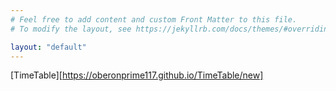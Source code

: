```yaml
---
# Feel free to add content and custom Front Matter to this file.
# To modify the layout, see https://jekyllrb.com/docs/themes/#overriding-theme-defaults

layout: "default"
---
```


[TimeTable][https://oberonprime117.github.io/TimeTable/new]
